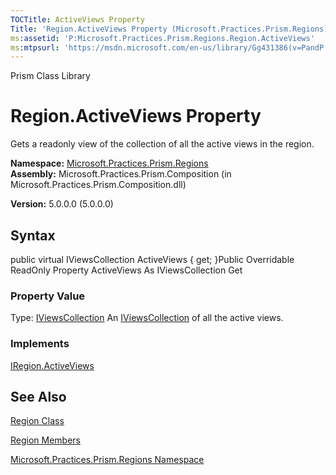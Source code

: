 ```yaml
---
TOCTitle: ActiveViews Property
Title: 'Region.ActiveViews Property (Microsoft.Practices.Prism.Regions)'
ms:assetid: 'P:Microsoft.Practices.Prism.Regions.Region.ActiveViews'
ms:mtpsurl: 'https://msdn.microsoft.com/en-us/library/Gg431386(v=PandP.50)'
---
```


Prism Class Library

Region.ActiveViews Property
===============================

Gets a readonly view of the collection of all the active views in the region.

**Namespace:** [Microsoft.Practices.Prism.Regions](https://msdn.microsoft.com/library/microsoft.practices.prism.regions)
**Assembly:** Microsoft.Practices.Prism.Composition (in Microsoft.Practices.Prism.Composition.dll)

**Version:** 5.0.0.0 (5.0.0.0)

## Syntax


public virtual IViewsCollection ActiveViews { get; }Public Overridable ReadOnly Property ActiveViews As IViewsCollection Get
### Property Value

Type: [IViewsCollection](https://msdn.microsoft.com/library/microsoft.practices.prism.regions.iviewscollection)
An [IViewsCollection](https://msdn.microsoft.com/library/microsoft.practices.prism.regions.iviewscollection) of all the active views.
### Implements

[IRegion.ActiveViews](https://msdn.microsoft.com/library/microsoft.practices.prism.regions.iregion.activeviews)

See Also
--------


[Region Class](https://msdn.microsoft.com/library/microsoft.practices.prism.regions.region)

[Region Members](https://msdn.microsoft.com/allmembers.t:microsoft.practices.prism.regions.region)

[Microsoft.Practices.Prism.Regions Namespace](https://msdn.microsoft.com/library/microsoft.practices.prism.regions)
